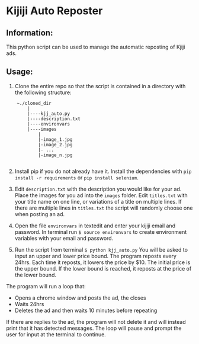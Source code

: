 # Kijiji Auto Reposter

## Information:

This python script can be used to manage the automatic reposting of Kjiji ads.

## Usage:

1. Clone the entire repo so that the script is contained in a directory with the following structure:
```
	~./cloned_dir
		|
		|----kjj_auto.py
		|----description.txt
		|----environvars
		|----images
			|
			|-image_1.jpg
			|-image_2.jpg
			|- ...
			|-image_n.jpg
			
```
2. Install pip if you do not already have it. Install the dependencies with `pip install -r requirements` or `pip install selenium`. 

3. Edit `description.txt` with the description you would like for your ad. Place the images for you ad into the `images` folder. Edit `titles.txt` with your title name on one line, or variations of a title on multiple lines. If there are multiple lines in `titles.txt` the script will randomly choose one when posting an ad. 

4. Open the file `environvars` in textedit and enter your kijiji email and password. In terminal run `$ source environvars` to create environment variables with your email and password. 

5. Run the script from terminal `$ python kjj_auto.py` You will be asked to input an upper and lower price bound. The program reposts every 24hrs. Each time it reposts, it lowers the price by $10. The initial price is the upper bound. If the lower bound is reached, it reposts at the price of the lower bound.

The program will run a loop that:
- Opens a chrome window and posts the ad, the closes
- Waits 24hrs
- Deletes the ad and then waits 10 minutes before repeating

If there are replies to the ad, the program will not delete it and will instead print that it has detected messages. The loop will pause and prompt the user for input at the terminal to continue.



